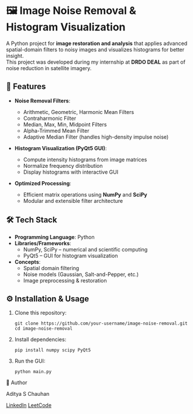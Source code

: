 # 🖼️ Image Noise Removal & Histogram Visualization

A Python project for **image restoration and analysis** that applies advanced spatial-domain filters to noisy images and visualizes histograms for better insight.  
This project was developed during my internship at **DRDO DEAL** as part of noise reduction in satellite imagery.


## 🚀 Features

- **Noise Removal Filters**:
  - Arithmetic, Geometric, Harmonic Mean Filters
  - Contraharmonic Filter
  - Median, Max, Min, Midpoint Filters
  - Alpha-Trimmed Mean Filter
  - Adaptive Median Filter (handles high-density impulse noise)

- **Histogram Visualization (PyQt5 GUI)**:
  - Compute intensity histograms from image matrices
  - Normalize frequency distribution
  - Display histograms with interactive GUI

- **Optimized Processing**:
  - Efficient matrix operations using **NumPy** and **SciPy**
  - Modular and extensible filter architecture


## 🛠️ Tech Stack

- **Programming Language**: Python
- **Libraries/Frameworks**:
  - NumPy, SciPy – numerical and scientific computing
  - PyQt5 – GUI for histogram visualization
- **Concepts**:
  - Spatial domain filtering
  - Noise models (Gaussian, Salt-and-Pepper, etc.)
  - Image preprocessing & restoration


## ⚙️ Installation & Usage

1. Clone this repository:
   ```
   git clone https://github.com/your-username/image-noise-removal.git
   cd image-noise-removal

2. Install dependencies:
   ```
   pip install numpy scipy PyQt5

4. Run the GUI:
   ```
   python main.py

👤 Author

Aditya S Chauhan

[LinkedIn](https://www.linkedin.com/in/aditya-s-chauhan-25162024a/)
[LeetCode](https://leetcode.com/u/adityachauhansingh000/)
